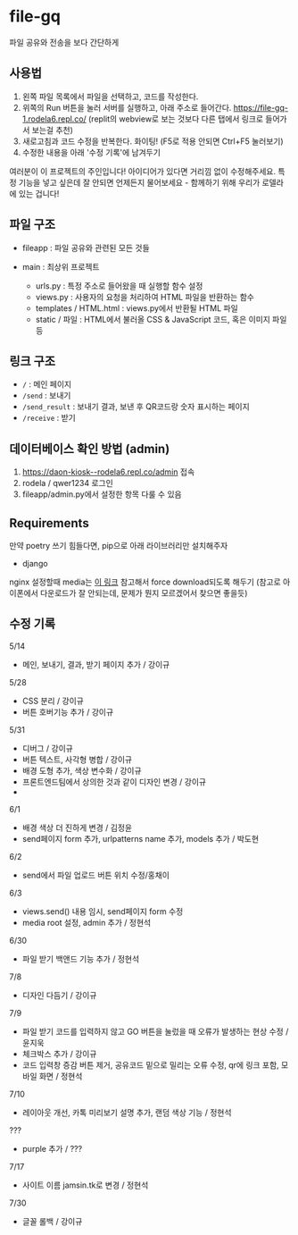 # file-gq
파일 공유와 전송을 보다 간단하게

## 사용법
1. 왼쪽 파일 목록에서 파일을 선택하고, 코드를 작성한다.
2. 위쪽의 Run 버튼을 눌러 서버를 실행하고, 아래 주소로 들어간다. https://file-gq-1.rodela6.repl.co/ (replit의 webview로 보는 것보다 다른 탭에서 링크로 들어가서 보는걸 추천)
3. 새로고침과 코드 수정을 반복한다. 화이팅! (F5로 적용 안되면 Ctrl+F5 눌러보기)
4. 수정한 내용을 아래 '수정 기록'에 남겨두기

여러분이 이 프로젝트의 주인입니다! 아이디어가 있다면 거리낌 없이 수정해주세요. 특정 기능을 넣고 싶은데 잘 안되면 언제든지 물어보세요 - 함께하기 위해 우리가 로델라에 있는 겁니다!

## 파일 구조
- fileapp : 파일 공유와 관련된 모든 것들 
- main : 최상위 프로젝트

  - urls.py : 특정 주소로 들어왔을 때 실행할 함수 설정
  - views.py : 사용자의 요청을 처리하여 HTML 파일을 반환하는 함수
  - templates / HTML.html : views.py에서 반환될 HTML 파일
  - static / 파일 : HTML에서 불러올 CSS & JavaScript 코드, 혹은 이미지 파일 등

## 링크 구조
- `/` : 메인 페이지
- `/send` : 보내기
- `/send_result` : 보내기 결과, 보낸 후 QR코드랑 숫자 표시하는 페이지
- `/receive` : 받기

## 데이터베이스 확인 방법 (admin)
1. https://daon-kiosk--rodela6.repl.co/admin 접속
2. rodela / qwer1234 로그인
3. fileapp/admin.py에서 설정한 항목 다룰 수 있음

## Requirements
만약 poetry 쓰기 힘들다면, pip으로 아래 라이브러리만 설치해주자
* django

nginx 설정할때 media는 [이 링크](https://stackoverflow.com/questions/9054354/how-to-force-file-download-in-the-browser-nginx-server) 참고해서 force download되도록 해두기 (참고로 아이폰에서 다운로드가 잘 안되는데, 문제가 뭔지 모르겠어서 찾으면 좋을듯)

## 수정 기록

5/14
- 메인, 보내기, 결과, 받기 페이지 추가 / 강이규

5/28
- CSS 분리 / 강이규
- 버튼 호버기능 추가 / 강이규

5/31
- 디버그 / 강이규
- 버튼 텍스트, 사각형 병합 / 강이규
- 배경 도형 추가, 색상 변수화 / 강이규
- 프론트엔드팀에서 상의한 것과 같이 디자인 변경 / 강이규
- 
6/1
- 배경 색상 더 진하게 변경 / 김정윤
- send페이지 form 추가, urlpatterns name 추가, models 추가 / 박도현

6/2
- send에서 파일 업로드 버튼 위치 수정/홍채이

6/3
- views.send() 내용 임시, send페이지 form 수정
- media root 설정, admin 추가 / 정현석

6/30
- 파일 받기 백앤드 기능 추가 / 정현석

7/8
- 디자인 다듬기 / 강이규

7/9
- 파일 받기 코드를 입력하지 않고 GO 버튼을 눌렀을 때 오류가 발생하는 현상 수정 / 윤지욱
- 체크박스 추가 / 강이규
- 코드 입력창 증감 버튼 제거, 공유코드 밑으로 밀리는 오류 수정, qr에 링크 포함, 모바일 화면 / 정현석

7/10
- 레이아웃 개선, 카톡 미리보기 설명 추가, 랜덤 색상 기능 / 정현석

???
- purple 추가 / ???

7/17
- 사이트 이름 jamsin.tk로 변경 / 정현석

7/30
- 글꼴 롤백 / 강이규
